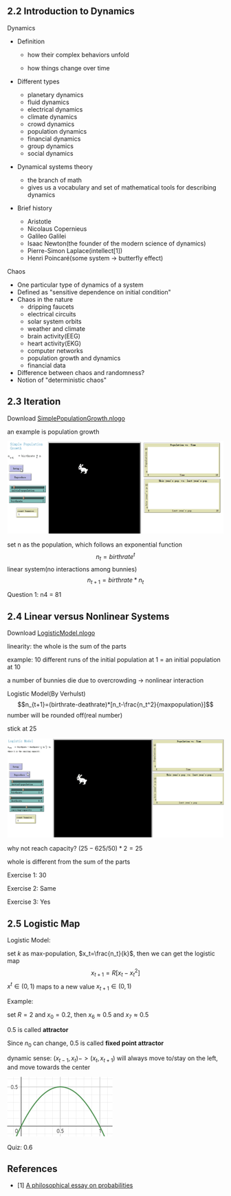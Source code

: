 ## 2.2 Introduction to Dynamics

Dynamics

+ Definition

  + how their complex behaviors unfold

  + how things change over time

+ Different types
  + planetary dynamics
  + fluid dynamics
  + electrical dynamics
  + climate dynamics
  + crowd dynamics
  + population dynamics
  + financial dynamics
  + group dynamics
  + social dynamics
+ Dynamical systems theory
  + the branch of math
  + gives us a vocabulary and set of mathematical tools for describing dynamics
+ Brief history
  + Aristotle
  + Nicolaus Copernieus
  + Galileo Galilei
  + Isaac Newton(the founder of the modern science of dynamics)
  + Pierre-Simon Laplace(intellect[1])
  + Henri Poincaré(some system -> butterfly effect)

Chaos

+ One particular type of dynamics of a system
+ Defined as "sensitive dependence on initial condition"
+ Chaos in the nature
  + dripping faucets
  + electrical circuits
  + solar system orbits
  + weather and climate
  + brain activity(EEG)
  + heart activity(EKG)
  + computer networks
  + population growth and dynamics
  + financial data
+ Difference between chaos and randomness?
+ Notion of "deterministic chaos"



## 2.3 Iteration

Download [SimplePopulationGrowth.nlogo](https://complexityexplorer.s3.amazonaws.com/IntroToComplexity/Unit2/SimplePopulationGrowth_v_6.1.1.nlogo)



an example is population growth

![1](./1.gif)



set n as the population, which follows an exponential function
$$n_{t}=birthrate^t$$
linear system(no interactions among bunnies)
$$n_{t+1}=birthrate*n_t$$


Question 1: n4 = 81



## 2.4 Linear versus Nonlinear Systems

Download [LogisticModel.nlogo](https://complexityexplorer.s3.amazonaws.com/IntroToComplexity/Unit2/LogisticModel_v_6.1.1.nlogo)



linearity: the whole is the sum of the parts

example: 10 different runs of the initial population at 1 = an initial population at 10



a number of bunnies die due to overcrowding -> nonlinear interaction

Logistic Model(By Verhulst)
$$n_{t+1}=(birthrate-deathrate)*[n_t-\frac{n_t^2}{maxpopulation}]$$
number will be rounded off(real number)



stick at 25

![2](./2.gif)

why not reach capacity? $(25-625/50)*2=25$



whole is different from the sum of the parts



Exercise 1: 30

Exercise 2: Same

Exercise 3: Yes



## 2.5 Logistic Map

Logistic Model:

set $k$ as max-population, $x_t=\frac{n_t}{k}$, then we can get the logistic map
$$x_{t+1}=R[x_t-x_t^2]$$
$x^t \in (0,1)$ maps to a new value $x_{t+1} \in (0,1)$



Example:

set $R=2$ and $x_0=0.2$, then $x_6 \approx 0.5$ and $x_7 \approx 0.5$

0.5 is called **attractor**

Since $n_0$ can change, 0.5 is called **fixed point attractor**



dynamic sense: $(x_{t-1}, x_t) -> (x_t, x_{t+1})$ will always move to/stay on the left, and move towards the center

![image-20230304204312221](./1.png)



Quiz: 0.6





## References

- [1] [A philosophical essay on probabilities](https://bayes.wustl.edu/Manual/laplace_A_philosophical_essay_on_probabilities.pdf)

